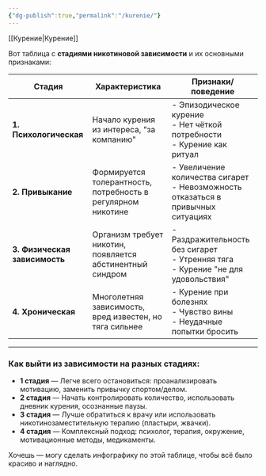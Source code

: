 ```yaml
---
{"dg-publish":true,"permalink":"/kurenie/"}
---
```


[[Курение\|Курение]]

Вот таблица с **стадиями никотиновой зависимости** и их основными признаками:

| **Стадия**                    | **Характеристика**                                           | **Признаки/поведение**                                                                    |
| ----------------------------- | ------------------------------------------------------------ | ----------------------------------------------------------------------------------------- |
| **1. Психологическая**        | Начало курения из интереса, "за компанию"                    | - Эпизодическое курение  <br> - Нет чёткой потребности <br> - Курение как ритуал          |
| **2. Привыкание**             | Формируется толерантность, потребность в регулярном никотине | - Увеличение количества сигарет  <br> - Невозможность отказаться в привычных ситуациях    |
| **3. Физическая зависимость** | Организм требует никотин, появляется абстинентный синдром    | - Раздражительность без сигарет <br> - Утренняя тяга <br> - Курение "не для удовольствия" |
| **4. Хроническая**            | Многолетняя зависимость, вред известен, но тяга сильнее      | - Курение при болезнях <br> - Чувство вины <br> - Неудачные попытки бросить               |

---

### **Как выйти из зависимости на разных стадиях:**

- **1 стадия** — Легче всего остановиться: проанализировать мотивацию, заменить привычку спортом/делом.
- **2 стадия** — Начать контролировать количество, использовать дневник курения, осознанные паузы.
- **3 стадия** — Лучше обратиться к врачу или использовать никотинозаместительную терапию (пластыри, жвачки).
- **4 стадия** — Комплексный подход: психолог, терапия, окружение, мотивационные методы, медикаменты.

Хочешь — могу сделать инфографику по этой таблице, чтобы всё было красиво и наглядно.